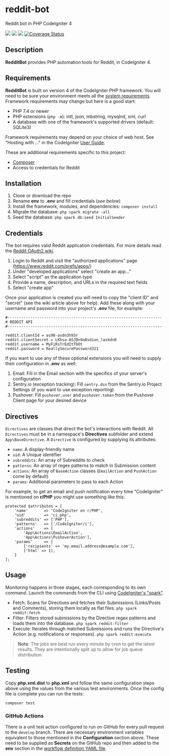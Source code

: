 # reddit-bot
Reddit bot in PHP CodeIgniter 4

[![](https://github.com/tattersoftware/reddit-bot/workflows/PHPUnit/badge.svg)](https://github.com/tattersoftware/reddit-bot/actions/workflows/phpunit.yml)
[![](https://github.com/tattersoftware/reddit-bot/workflows/PHPStan/badge.svg)](https://github.com/tattersoftware/reddit-bot/actions/workflows/phpstan.yml)
[![](https://github.com/tattersoftware/reddit-bot/workflows/Deptrac/badge.svg)](https://github.com/tattersoftware/reddit-bot/actions/workflows/deptrac.yml)
[![Coverage Status](https://coveralls.io/repos/github/tattersoftware/reddit-bot/badge.svg?branch=develop)](https://coveralls.io/github/tattersoftware/reddit-bot?branch=develop)

## Description

**RedditBot** provides PHP automation tools for Reddit, in CodeIgniter 4.

## Requirements

**RedditBot** is built on version 4 of the CodeIgniter PHP framework. You will need
to be sure your environment meets all the
[system requirements](https://codeigniter4.github.io/CodeIgniter4/intro/requirements.html).
Framework requirements may change but here is a good start:

* PHP 7.4 or newer
* PHP extensions (`php -m`): intl, json, mbstring, mysqlnd, xml, curl
* A database with one of the framework's supported drivers (default: SQLite3)

Framework requirements may depend on your choice of web host. See "Hosting with ..."
in the CodeIgniter [User Guide](https://codeigniter4.github.io/CodeIgniter4/installation/running.html).

These are additional requirements specific to this project:

* [Composer](https://getcomposer.org/download/)
* Access to credentials for Reddit

## Installation

1. Clone or download the repo
2. Rename **env** to **.env** and fill credentials (*see below*)
3. Install the framework, modules, and dependencies: `composer install`
4. Migrate the database: `php spark migrate -all`
5. Seed the database: `php spark db:seed InitialSeeder`

## Credentials

The bot requires valid Reddit application credentials.
For more details read the [Reddit OAuth2 wiki](https://github.com/reddit-archive/reddit/wiki/OAuth2).

1. Login to Reddit and visit the "authorized applications" page (https://www.reddit.com/prefs/apps/)
2. Under "developed applications" select "create an app..."
3. Select "script" as the application type
4. Provide a name, description, and URLs in the required text fields
5. Select "create app"

Once your application is created you will need to copy the "client ID" and "secret" (see the
wiki article above for help). Add these along with your username and password into your
project's **.env** file, for example:
```
#--------------------------------------------------------------------
# REDDIT API
#--------------------------------------------------------------------

reddit.clientId = as98-asdn3h93r
reddit.clientSecret = LKhsa-ASJDn9a8sdion_laskdn0
reddit.username = MyFiRsTrEdItTbOt
reddit.password = ReallySecurePassword321
```

If you want to use any of these optional extensions you will need to supply their
configuration in **.env** as well:

1. Email: Fill in the Email section with the specifics of your server's configuration
2. Sentry.io (exception tracking): Fill `sentry.dsn` from the Sentry.io Project Settings (if you want to use exception reporting)
3. Pushover: Fill `pushover.user` and `pushover.token` from the Pushover Client page for your desired device

## Directives

`Directives` are classes that direct the bot's interactions with Reddit. All `Directives` must be in a namespace's
**Directives** subfolder and extend `App\BaseDirective`. A `Directive` is configured by supplying its attributes:

* `name`: A display-friendly name
* `uid`: A Unique identifier
* `subreddits`: An array of Subreddits to check
* `patterns`: An array of regex patterns to match in Submission content
* `actions`: An array of `BaseAction` classes (`EmailAction` and `PushAction` come by default)
* `params`: Additional parameters to pass to each Action

For example, to get an email and push notification every time "CodeIgniter" is mentioned
on **r/PHP** you might use something like this:
```
protected $attributes = [
	'name'       => 'CodeIgniter on r/PHP',
	'uid'        => 'ci_php',
	'subreddits' => ['PHP'],
	'patterns'   => ['/CodeIgniter/i'],
	'actions'    => [
		'App\Actions\EmailAction',
		'App\Actions\PushoverAction'],
	'params'     => [
		['recipients' => 'my.email.address@example.com'],
		['html' => 1],
	]
];
```

## Usage

Monitoring happens in three stages, each corresponding to its own command. Launch
the commands from the CLI using [CodeIgniter's "spark"](https://codeigniter4.github.io/CodeIgniter4/cli/cli_commands.html).

* Fetch: Scans for Directives and fetches their Submissions (Links/Posts and Comments), storing them locally as flat files. `php spark reddit:fetch`
* Filter: Filters stored submissions by the Directive regex patterns and loads them into the database. `php spark reddit:filter`
* Execute: Iterates through matched Submissions and runs the Directive's Action (e.g. notifications or responses). `php spark reddit:execute`

> **Note**: The jobs are best run every minute by cron to get the latest results. They are intentionally split up to allow for job queue distribution.

## Testing

Copy **php.xml.dist** to **php.xml** and follow the same configuration steps above using the values from the various test environments.
Once the config file is complete you can run the tests:

	composer test

### GitHub Actions

There is a unit test action configured to run on GitHub for every pull request to the `develop`
branch. There are necessary environment variables equivalent to those mentioned in the
**Configuration** section above. These need to be supplied as **Secrets** on the GitHub
repo and then added to the **env** section in the [workflow definition YAML file](.github/workflows/test.yml).
